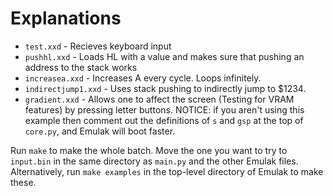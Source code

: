 # Explanations

 - `test.xxd` - Recieves keyboard input
 - `pushhl.xxd` - Loads HL with a value and makes sure that pushing an address to the stack works
 - `increasea.xxd` - Increases A every cycle. Loops infinitely.
 - `indirectjump1.xxd` - Uses stack pushing to indirectly jump to $1234.
 - `gradient.xxd` - Allows one to affect the screen (Testing for VRAM features) by pressing letter buttons. NOTICE: if you aren't using this example then comment out the definitions of `s` and `gsp` at the top of `core.py`, and Emulak will boot faster.

Run `make` to make the whole batch. Move the one you want to try to `input.bin` in the same directory as `main.py` and the other
Emulak files. Alternatively, run `make examples` in the top-level directory of Emulak to make these.
